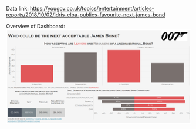 Data link: https://yougov.co.uk/topics/entertainment/articles-reports/2018/10/02/idris-elba-publics-favourite-next-james-bond

Overview of Dashboard:
![Makeover Monday](https://github.com/srishtis/MakeoverMonday_tableau/blob/master/WeekofFeb3_2020/SrishtiSaha_Week5_MakeoverMonday.png)
